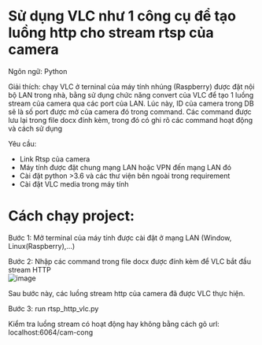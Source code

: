 # Sử dụng VLC như 1 công cụ để tạo luồng http cho stream rtsp của camera  
  
Ngôn ngữ: Python
  
Giải thích: chạy VLC ở terninal của máy tính nhúng (Raspberry) được đặt nội bộ LAN trong nhà, bằng sử dụng chức năng convert của VLC để tạo 1 luồng stream của camera qua các port của LAN. Lúc này, ID của camera trong DB sẽ là số port được mở của camera đó trong command. Các command được lưu lại trong file docx đính kèm, trong đó có ghi rõ các command hoạt động và cách sử dụng  
  
Yêu cầu:  
  - Link Rtsp của camera
  - Máy tính được đặt chung mạng LAN hoặc VPN đến mạng LAN đó
  - Cài đặt python >3.6 và các thư viện bên ngoài trong requirement
  - Cài đặt VLC media trong máy tính
  
# Cách chạy project:  
  
Bước 1: Mở terminal của máy tính được cài đặt ở mạng LAN (Window, Linux(Raspberry),...)  
  
Bước 2: Nhập các command trong file docx được đính kèm để VLC bắt đầu stream HTTP  
![image](https://github.com/nguyenlegialam/rtsp_to_http_vlc/assets/116132135/1a6c12be-baaf-4f12-ba41-4aadd8b379ea)  
  
Sau bước này, các luồng stream http của camera đã được VLC thực hiện. 
  
Bước 3: run rtsp_http_vlc.py  
   
Kiểm tra luồng stream có hoạt động hay không bằng cách gõ url: localhost:6064/cam-cong








